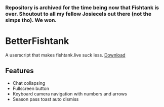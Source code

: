 ### Repository is archived for the time being now that Fishtank is over. Shoutout to all my fellow Josiecels out there (not the simps tho). We won.

# BetterFishtank
A userscript that makes fishtank.live suck less.
[Download](https://github.com/BowDown097/BetterFishtank/raw/master/BetterFishtank.user.js)

## Features
- Chat collapsing
- Fullscreen button
- Keyboard camera navigation with numbers and arrows
- Season pass toast auto dismiss
